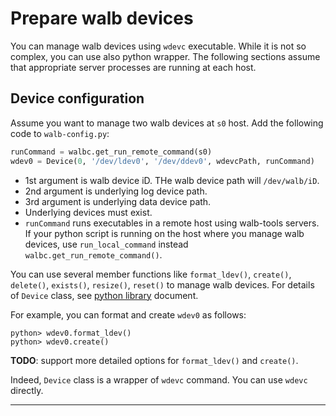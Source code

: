# Prepare walb devices

You can manage walb devices using `wdevc` executable.
While it is not so complex, you can use also python wrapper.
The following sections assume that appropriate server processes are running at each host.

## Device configuration

Assume you want to manage two walb devices at `s0` host.
Add the following code to `walb-config.py`:

```python
runCommand = walbc.get_run_remote_command(s0)
wdev0 = Device(0, '/dev/ldev0', '/dev/ddev0', wdevcPath, runCommand)
```

- 1st argument is walb device iD. THe walb device path will `/dev/walb/iD`.
- 2nd argument is underlying log device path.
- 3rd argument is underlying data device path.
- Underlying devices must exist.
- `runCommand` runs executables in a remote host using walb-tools servers.
  If your python script is running on the host where you manage walb devices,
  use `run_local_command` instead `walbc.get_run_remote_command()`.

You can use several member functions like
`format_ldev()`, `create()`, `delete()`, `exists()`, `resize()`, `reset()`
to manage walb devices.
For details of `Device` class, see [python library](python.md) document.

For example, you can format and create `wdev0` as follows:
```
python> wdev0.format_ldev()
python> wdev0.create()
```

**TODO**: support more detailed options for `format_ldev()` and `create()`.

Indeed, `Device` class is a wrapper of `wdevc` command.
You can use `wdevc` directly.


-----
